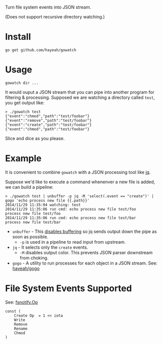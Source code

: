 Turn file system events into JSON stream.

(Does not support recursive directory watching.)

# Install

```
go get github.com/hayeah/gowatch
```

# Usage

```
gowatch dir ...
```

It would ouput a JSON stream that you can pipe into another program for filtering & processing. Supposed we are watching a directory called `test`, you get output like:

```
> ./gowatch test
{"event":"chmod","path":"test/foobar"}
{"event":"remove","path":"test/foobar"}
{"event":"create","path":"test/foobar"}
{"event":"chmod","path":"test/foobar"}
```

Slice and dice as you please.

# Example

It is convenient to combine `gowatch` with a JSON processing tool like [jq](http://stedolan.github.io/jq/manual/).

Suppose we'd like to execute a command whenenver a new file is added, we can build a pipeline:

```
> ./gowatch test | unbuffer -p jq -M 'select(.event == "create")' | gogo 'echo process new file {{.path}}'
2014/11/29 11:35:04 watching: test
2014/11/29 11:35:06 run cmd: echo process new file test/foo
process new file test/foo
2014/11/29 11:35:06 run cmd: echo process new file test/bar
process new file test/bar
```

+ `unbuffer` - This [disables buffering](http://unix.stackexchange.com/questions/25372/turn-off-buffering-in-pipe) so jq sends output down the pipe as soon as possible.
  + `-p` is used in a pipeline to read input from upstream.
+ `jq` - It selects only the `create` events.
  + `-M` disables output color. This prevents JSON parser downstream from choking.
+ `gogo` - A utility to run processes for each object in a JSON stream. See: [hayeah/gogo](https://github.com/hayeah/gogo)

# File System Events Supported

See: [fsnotify.Op](https://godoc.org/gopkg.in/fsnotify.v1#Op)

```golang
const (
    Create Op  = 1 << iota
    Write
    Remove
    Rename
    Chmod
)
```